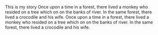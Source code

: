 This is my story
Once upon a time in a forest, there lived a monkey who resided on a tree which on on the banks of river. In the same forest, there lived a crocodile and his wife.
Once upon a time in a forest, there lived a monkey who resided on a tree which on on the banks of river. In the same forest, there lived a crocodile and his wife.